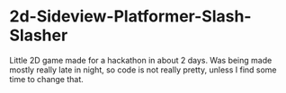 # 2d-Sideview-Platformer-Slash-Slasher

Little 2D game made for a hackathon in about 2 days. Was being made mostly really late in night, so code is not really pretty, unless I find some time to change that.
